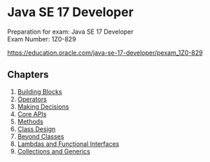 # Java SE 17 Developer
Preparation for exam: Java SE 17 Developer  
Exam Number: 1Z0-829

https://education.oracle.com/java-se-17-developer/pexam_1Z0-829

## Chapters
1. [Building Blocks](docs/ch1.md)
2. [Operators](docs/ch2.md)
3. [Making Decisions](docs/ch3.md)
4. [Core APIs](docs/ch4.md)
5. [Methods](docs/ch5.md)
6. [Class Design](docs/ch6.md)
7. [Beyond Classes](docs/ch7.md)
8. [Lambdas and Functional Interfaces](docs/ch8.md)
9. [Collections and Generics](docs/ch9.md)
